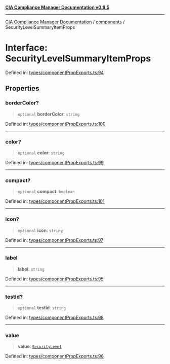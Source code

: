 [**CIA Compliance Manager Documentation v0.8.5**](../../README.md)

***

[CIA Compliance Manager Documentation](../../modules.md) / [components](../README.md) / SecurityLevelSummaryItemProps

# Interface: SecurityLevelSummaryItemProps

Defined in: [types/componentPropExports.ts:94](https://github.com/Hack23/cia-compliance-manager/blob/b7c3bc9644fb5b9d82b5b184ba290206da25104b/src/types/componentPropExports.ts#L94)

## Properties

### borderColor?

> `optional` **borderColor**: `string`

Defined in: [types/componentPropExports.ts:100](https://github.com/Hack23/cia-compliance-manager/blob/b7c3bc9644fb5b9d82b5b184ba290206da25104b/src/types/componentPropExports.ts#L100)

***

### color?

> `optional` **color**: `string`

Defined in: [types/componentPropExports.ts:99](https://github.com/Hack23/cia-compliance-manager/blob/b7c3bc9644fb5b9d82b5b184ba290206da25104b/src/types/componentPropExports.ts#L99)

***

### compact?

> `optional` **compact**: `boolean`

Defined in: [types/componentPropExports.ts:101](https://github.com/Hack23/cia-compliance-manager/blob/b7c3bc9644fb5b9d82b5b184ba290206da25104b/src/types/componentPropExports.ts#L101)

***

### icon?

> `optional` **icon**: `string`

Defined in: [types/componentPropExports.ts:97](https://github.com/Hack23/cia-compliance-manager/blob/b7c3bc9644fb5b9d82b5b184ba290206da25104b/src/types/componentPropExports.ts#L97)

***

### label

> **label**: `string`

Defined in: [types/componentPropExports.ts:95](https://github.com/Hack23/cia-compliance-manager/blob/b7c3bc9644fb5b9d82b5b184ba290206da25104b/src/types/componentPropExports.ts#L95)

***

### testId?

> `optional` **testId**: `string`

Defined in: [types/componentPropExports.ts:98](https://github.com/Hack23/cia-compliance-manager/blob/b7c3bc9644fb5b9d82b5b184ba290206da25104b/src/types/componentPropExports.ts#L98)

***

### value

> **value**: [`SecurityLevel`](../../index/type-aliases/SecurityLevel.md)

Defined in: [types/componentPropExports.ts:96](https://github.com/Hack23/cia-compliance-manager/blob/b7c3bc9644fb5b9d82b5b184ba290206da25104b/src/types/componentPropExports.ts#L96)
